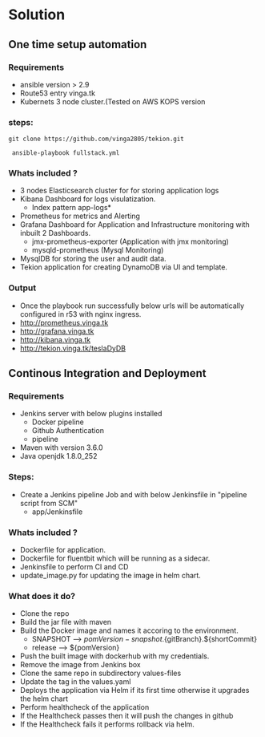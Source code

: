# Solution
## One time setup automation
### Requirements
- ansible version > 2.9
- Route53 entry vinga.tk
- Kubernets 3 node cluster.(Tested on AWS KOPS version 
### steps:

``` git clone https://github.com/vinga2805/tekion.git ```

``` ansible-playbook fullstack.yml```
### Whats included ?
- 3 nodes Elasticsearch cluster for for storing application logs
- Kibana Dashboard for logs visulatization.
  - Index pattern app-logs*
- Prometheus for metrics and Alerting
- Grafana Dashboard for Application and Infrastructure monitoring with inbuilt 2 Dashboards.
   - jmx-prometheus-exporter (Application with jmx monitoring)
   - mysqld-prometheus (Mysql Monitoring)
- MysqlDB for storing the user and audit data.
- Tekion application for creating DynamoDB via UI and template.

### Output
- Once the playbook run successfully below urls will be automatically configured in r53 with nginx ingress.
- http://prometheus.vinga.tk
- http://grafana.vinga.tk
- http://kibana.vinga.tk
- http://tekion.vinga.tk/teslaDyDB


## Continous Integration and Deployment
### Requirements
- Jenkins server with below plugins installed
  - Docker pipeline 
  - Github Authentication
  - pipeline
- Maven with version 3.6.0
- Java openjdk 1.8.0_252

### Steps:
- Create a Jenkins pipeline Job and with below Jenkinsfile in "pipeline script from SCM"
  - app/Jenkinsfile
  
### Whats included ?
- Dockerfile for application.
- Dockerfile for fluentbit which will be running as a sidecar.
- Jenkinsfile to perform CI and CD
- update_image.py for updating the image in helm chart.

### What does it do?
- Clone the repo
- Build the jar file with maven
- Build the Docker image and names it accoring to the environment.
  - SNAPSHOT --> ${pomVersion}-snapshot.${gitBranch}.${shortCommit}
  - release  --> ${pomVersion}
- Push the built image with dockerhub with my credentials.
- Remove the image from Jenkins box
- Clone the same repo in subdirectory values-files
- Update the tag in the values.yaml 
- Deploys the application via Helm if its first time otherwise it upgrades the helm chart
- Perform healthcheck of the application
- If the Healthcheck passes then it will push the changes in github
- If the Healthcheck fails it performs rollback via helm.






